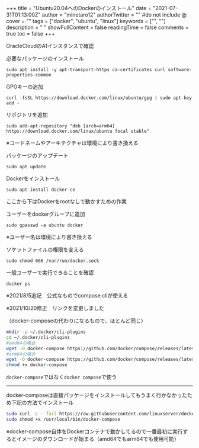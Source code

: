 +++
title = "Ubuntu20.04へのDockerのインストール"
date = "2021-07-31T01:13:00Z"
author = "minetaro12"
authorTwitter = "" #do not include @
cover = ""
tags = ["docker", "ubuntu", "linux"]
keywords = ["", ""]
description = " "
showFullContent = false
readingTime = false
comments = true
toc = false
+++

OracleCloudのA1インスタンスで確認

必要なパッケージのインストール

`sudo apt install -y apt-transport-https ca-certificates curl software-properties-common`

GPGキーの追加

`curl -fsSL https://download.docker.com/linux/ubuntu/gpg | sudo apt-key add -`

リポジトリを追加

`sudo add-apt-repository "deb [arch=arm64] https://download.docker.com/linux/ubuntu focal stable"`

※コードネームやアーキテクチャは環境により書き換える

パッケージのアップデート

`sudo apt update`

Dockerをインストール

`sudo apt install docker-ce`

ここから下はDockerをrootなしで動かすための作業

ユーザーをdockerグループに追加

`sudo gpasswd -a ubuntu docker`

※ユーザー名は環境により書き換える

ソケットファイルの権限を変える

`sudo chmod 666 /var/run/docker.sock`

一般ユーザーで実行できることを確認

`docker ps`

※2021/8/5追記　公式なものでcompose cliが使える

※2021/10/20修正　リンクを変更しました

（docker-composeの代わりになるもので、ほとんど同じ）

```bash
mkdir -p ~/.docker/cli-plugins
cd ~/.docker/cli-plugins
#amd64の場合
wget -O docker-compose https://github.com/docker/compose/releases/latest/download/docker-compose-linux-x86_64
#arm64の場合
wget -O docker-compose https://github.com/docker/compose/releases/latest/download/docker-compose-linux-aarch64
chmod +x docker-compose
```

`docker-compose`ではなく`docker compose`で使う

***

docker-composeは直接パッケージをインストールしてもうまく行かなかったため下記の方法でインストール

```bash
sudo curl -L --fail https://raw.githubusercontent.com/linuxserver/docker-docker-compose/master/run.sh -o /usr/local/bin/docker-compose
sudo chmod +x /usr/local/bin/docker-compose
```

※docker-compose自体をDockerコンテナで動かしてるので一番最初に実行するとイメージのダウンロードが始まる（amd64でもarm64でも使用可能）
